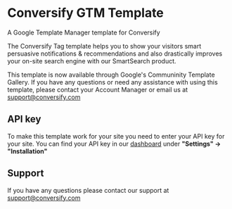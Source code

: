 # Conversify GTM Template
A Google Template Manager template for Conversify

The Conversify Tag template helps you to show your visitors smart persuasive notifications & recommendations and also drastically improves your on-site search engine with our SmartSearch product.

This template is now available through Google's Communinity Template Gallery. If you have any questions or need any assistance with using this template, please contact your Account Manager or email us at support@conversify.com

## API key
To make this template work for your site you need to enter your API key for your site. You can find your API key in our [dashboard](https://dashboard.conversify.com) under **"Settings" -> "Installation"**

## Support
If you have any questions please contact our support at support@conversify.com
